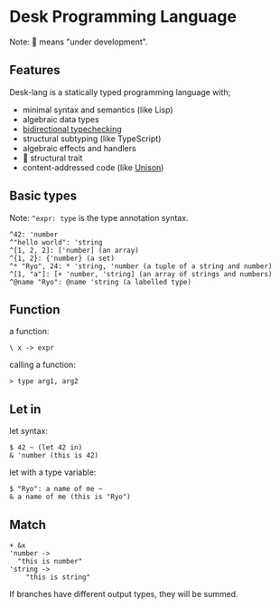 # Desk Programming Language

Note: 🚧 means "under development".

## Features

Desk-lang is a statically typed programming language with;

- minimal syntax and semantics (like Lisp)
- algebraic data types
- [bidirectional typechecking](https://arxiv.org/abs/1306.6032)
- structural subtyping (like TypeScript)
- algebraic effects and handlers
- 🚧 structural trait
- content-addressed code (like [Unison](https://www.unison-lang.org/learn/the-big-idea/))

## Basic types

Note: `^expr: type` is the type annotation syntax.

```desk
^42: 'number
^"hello world": 'string
^[1, 2, 2]: ['number] (an array)
^{1, 2}: {'number} (a set)
^* "Ryo", 24: * 'string, 'number (a tuple of a string and number)
^[1, "a"]: [+ 'number, 'string] (an array of strings and numbers)
^@name "Ryo": @name 'string (a labelled type)
```

## Function

a function:
```desk
\ x -> expr
```

calling a function:
```desk
> type arg1, arg2
```

## Let in

let syntax:
```desk
$ 42 ~ (let 42 in)
& 'number (this is 42)
```

let with a type variable:
```desk
$ "Ryo": a name of me ~
& a name of me (this is "Ryo")
```

## Match

```desk
+ &x
'number ->
  "this is number"
'string ->
	"this is string"
```

If branches have different output types, they will be summed.
